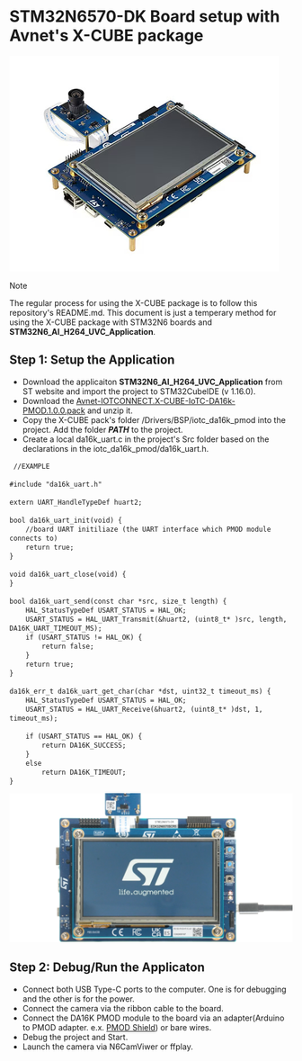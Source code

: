 # STM32N6570-DK Board setup with Avnet's X-CUBE package
<img src="../media/n6.jpg"/>

> [!NOTE]
> The regular process for using the X-CUBE package is to follow this repository's README.md. This document is just a temperary method for using the X-CUBE package with STM32N6 boards and **STM32N6_AI_H264_UVC_Application**.
> 
## Step 1: Setup the Application
* Download the applicaiton **STM32N6_AI_H264_UVC_Application** from ST website and import the project to STM32CubeIDE (v 1.16.0).
* Download the [Avnet-IOTCONNECT.X-CUBE-IoTC-DA16k-PMOD.1.0.0.pack](https://github.com/avnet-iotconnect/I-CUBE-IoTC-DA16k-PMOD/tree/main/pack_project_dir/Files) and unzip it.
* Copy the X-CUBE pack's folder /Drivers/BSP/iotc_da16k_pmod into the project. Add the folder ***PATH*** to the project.
* Create a local da16k_uart.c in the project's Src folder based on the declarations in the iotc_da16k_pmod/da16k_uart.h.
```
 //EXAMPLE
 
#include "da16k_uart.h"

extern UART_HandleTypeDef huart2;

bool da16k_uart_init(void) {
	//board UART initiliaze (the UART interface which PMOD module connects to)
	return true;
}

void da16k_uart_close(void) {
}

bool da16k_uart_send(const char *src, size_t length) {
	HAL_StatusTypeDef USART_STATUS = HAL_OK;
	USART_STATUS = HAL_UART_Transmit(&huart2, (uint8_t* )src, length, DA16K_UART_TIMEOUT_MS);
	if (USART_STATUS != HAL_OK) {
		return false;
	}
	return true;
}

da16k_err_t da16k_uart_get_char(char *dst, uint32_t timeout_ms) {
	HAL_StatusTypeDef USART_STATUS = HAL_OK;
	USART_STATUS = HAL_UART_Receive(&huart2, (uint8_t* )dst, 1, timeout_ms);

	if (USART_STATUS == HAL_OK) {
		return DA16K_SUCCESS;
	}
	else
		return DA16K_TIMEOUT;
}
```
<img src="../media/n6-2.png"/>

## Step 2: Debug/Run the Applicaton
* Connect both USB Type-C ports to the computer. One is for debugging and the other is for the power.
* Connect the camera via the ribbon cable to the board.
* Connect the DA16K PMOD module to the board via an adapter(Arduino to PMOD adapter. e.x. [PMOD Shield](https://www.digikey.com/en/product-highlight/d/digilent/pmod-shield-adapter-board)) or bare wires.
* Debug the project and Start.
* Launch the camera via N6CamViwer or ffplay.